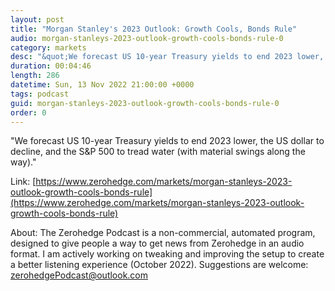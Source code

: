 ```yaml
---
layout: post
title: "Morgan Stanley's 2023 Outlook: Growth Cools, Bonds Rule"
audio: morgan-stanleys-2023-outlook-growth-cools-bonds-rule-0
category: markets
desc: "&quot;We forecast US 10-year Treasury yields to end 2023 lower, the US dollar to decline, and the S&amp;P 500 to tread water (with material swings along the way).&quot;"
duration: 00:04:46
length: 286
datetime: Sun, 13 Nov 2022 21:00:00 +0000
tags: podcast
guid: morgan-stanleys-2023-outlook-growth-cools-bonds-rule-0
order: 0
---
```

&quot;We forecast US 10-year Treasury yields to end 2023 lower, the US dollar to decline, and the S&amp;P 500 to tread water (with material swings along the way).&quot;

Link: [https://www.zerohedge.com/markets/morgan-stanleys-2023-outlook-growth-cools-bonds-rule](https://www.zerohedge.com/markets/morgan-stanleys-2023-outlook-growth-cools-bonds-rule)

About: The Zerohedge Podcast is a non-commercial, automated program, designed to give people a way to get news from Zerohedge in an audio format.  I am actively working on tweaking and improving the setup to create a better listening experience (October 2022).  Suggestions are welcome: [zerohedgePodcast@outlook.com](mailto:zerohedgePodcast@outlook.com)